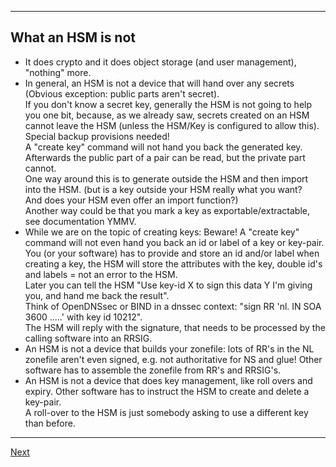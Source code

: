 ---------------------
## What an HSM is not
-   It does crypto and it does object storage (and user management), "nothing" more.
-   In general, an HSM is not a device that will hand over any secrets
    (Obvious exception: public parts aren't secret).\
    If you don't know a secret key, generally the HSM is not going to
    help you one bit, because, as we already saw, secrets created on an
    HSM cannot leave the HSM (unless the HSM/Key is configured to allow this). Special
    backup provisions needed!\
    A "create key" command will not hand you back the generated key.
    Afterwards the public part of a pair can be read, but the private
    part cannot.\
    One way around this is to generate outside the HSM and then import
    into the HSM. (but is a key outside your HSM really what you want?\
    And does your HSM even offer an import function?)\
    Another way could be that you mark a key as exportable/extractable,
    see documentation YMMV.
-   While we are on the topic of creating keys: Beware! A "create key"
    command will not even hand you back an id or label of a key or
    key-pair.\
    You (or your software) has to provide and store an id and/or label
    when creating a key, the HSM will store the attributes with the key,
    double id\'s and labels = not an error to the HSM.\
    Later you can tell the HSM "Use key-id X to sign this data Y I'm
    giving you, and hand me back the result".\
    Think of OpenDNSsec or BIND in a dnssec context: "sign RR 'nl. IN
    SOA 3600 .....' with key id 10212".\
    The HSM will reply with the signature, that needs to be processed by
    the calling software into an RRSIG.
-   An HSM is not a device that builds your zonefile: lots of RR's in
    the NL zonefile aren't even signed, e.g. not authoritative for NS
    and glue! Other software has to assemble the zonefile from RR's and
    RRSIG's.
-   An HSM is not a device that does key management, like roll overs and
    expiry. Other software has to instruct the HSM to create and delete
    a key-pair.\
    A roll-over to the HSM is just somebody asking to use a different
    key than before.

--------------------
[Next](https://github.com/niek-sidn/hsm_workshop/blob/main/Slide03.md)
